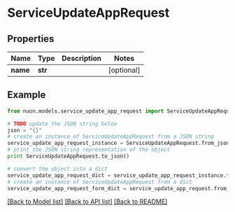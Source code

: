 # ServiceUpdateAppRequest


## Properties

Name | Type | Description | Notes
------------ | ------------- | ------------- | -------------
**name** | **str** |  | [optional] 

## Example

```python
from nuon.models.service_update_app_request import ServiceUpdateAppRequest

# TODO update the JSON string below
json = "{}"
# create an instance of ServiceUpdateAppRequest from a JSON string
service_update_app_request_instance = ServiceUpdateAppRequest.from_json(json)
# print the JSON string representation of the object
print ServiceUpdateAppRequest.to_json()

# convert the object into a dict
service_update_app_request_dict = service_update_app_request_instance.to_dict()
# create an instance of ServiceUpdateAppRequest from a dict
service_update_app_request_form_dict = service_update_app_request.from_dict(service_update_app_request_dict)
```
[[Back to Model list]](../README.md#documentation-for-models) [[Back to API list]](../README.md#documentation-for-api-endpoints) [[Back to README]](../README.md)


